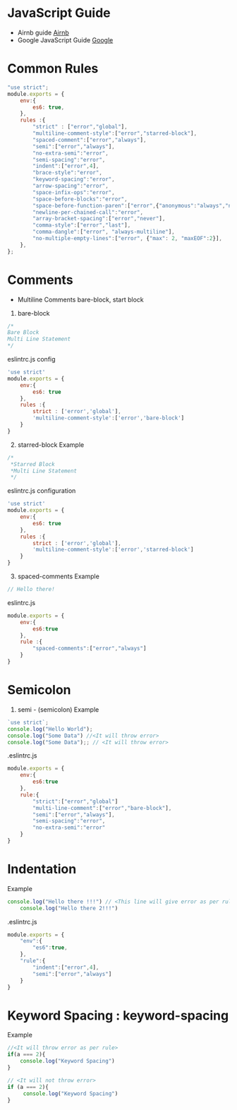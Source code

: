 # JavaScript Guide
- Airnb guide
[Airnb](https://airbnb.io/projects/javascript/)
- Google JavaScript Guide
[Google](https://google.github.io/styleguide/jsguide.html)

# Common Rules
```js
"use strict";
module.exports = {
    env:{
        es6: true,
    },
    rules :{
        "strict" : ["error","global"],
        "multiline-comment-style":["error","starred-block"],
        "spaced-comment":["error","always"],
        "semi":["error","always"],
        "no-extra-semi":"error",
        "semi-spacing":"error",
        "indent":["error",4],
        "brace-style":"error",
        "keyword-spacing":"error",
        "arrow-spacing":"error",
        "space-infix-ops":"error",
        "space-before-blocks":"error",
        "space-before-function-paren":["error",{"anonymous":"always","named":"never", "asyncArrow":"always"}],
        "newline-per-chained-call":"error",
        "array-bracket-spacing":["error","never"],
        "comma-style":["error","last"],
        "comma-dangle":["error", "always-multiline"],
        "no-multiple-empty-lines":["error", {"max": 2, "maxEOF":2}],
    },
};
```
# Comments 
- Multiline Comments
bare-block, start block
1. bare-block
```js
/*
Bare Block 
Multi Line Statement
*/

```
eslintrc.js config
```js
'use strict'
module.exports = {
    env:{
        es6: true
    },
    rules :{
        strict : ['error','global'],
        'multiline-comment-style':['error','bare-block']
    }
}
```
2. starred-block
Example
```js
/*
 *Starred Block 
 *Multi Line Statement
 */
```

eslintrc.js configuration
```js
'use strict'
module.exports = {
    env:{
        es6: true
    },
    rules :{
        strict : ['error','global'],
        'multiline-comment-style':['error','starred-block']
    }
}
```
3. spaced-comments
Example
```js
// Hello there!
```
eslintrc.js
```js
module.exports = {
    env:{
        es6:true
    },
    rule :{
        "spaced-comments":["error","always"]
    }
}
```

# Semicolon

1. semi - (semicolon)
Example
```js
`use strict`;
console.log("Hello World");
console.log("Some Data") //<It will throw error>
console.log("Some Data");; // <It will throw error>
```
.eslintrc.js
```js
module.exports = {
    env:{
        es6:true
    },
    rule:{
        "strict":["error","global"]
        "multi-line-comment":["error","bare-block"],
        "semi":["error","always"],
        "semi-spacing":"error",
        "no-extra-semi":"error"
    }
}
```

# Indentation
Example
```js
console.log("Hello there !!!") // <This line will give error as per rule>
    console.log("Hello there 2!!!") 
```
.eslintrc.js
```js
module.exports = {
    "env":{
        "es6":true,
    },
    "rule":{
        "indent":["error",4],
        "semi":["error","always"]
    }
}
```
# Keyword Spacing : keyword-spacing
Example 
```js
//<It will throw error as per rule>
if(a === 2){
    console.log("Keyword Spacing")
}

// <It will not throw error>
if (a === 2){
     console.log("Keyword Spacing")
}
```